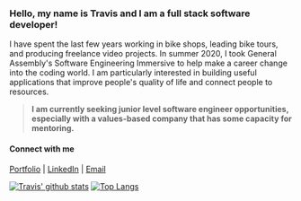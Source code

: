 ### Hello, my name is Travis and I am a full stack software developer!

I have spent the last few years working in bike shops, leading bike tours, and producing freelance video projects. In summer 2020, I took General Assembly's Software Engineering Immersive to help make a career change into the coding world. I am particularly interested in building useful applications that improve people's quality of life and connect people to resources.

> **I am currently seeking junior level software engineer opportunities, especially with a values-based company that has some capacity for mentoring.**

#### Connect with me
[Portfolio](https://travissouthard.github.io) | 
[LinkedIn](https://www.linkedin.com/in/southardtravis/) | 
[Email](mailto:tsouthard88@gmail.com)

[![Travis' github stats](https://github-readme-stats.travissouthard.vercel.app/api?username=travissouthard&count_private=true)]()
[![Top Langs](https://github-readme-stats.travissouthard.vercel.app/api/top-langs/?username=travissouthard&layout=compact)]()
